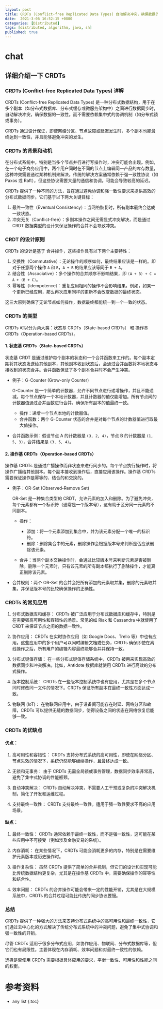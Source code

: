 ```yaml
---
layout: post
title: CRDTs (Conflict-free Replicated Data Types) 自动解决冲突，确保数据的一致性
date:  2021-3-06 16:52:15 +0800
categories: [Distributed]
tags: [distributed, algorithm, java, sh]
published: true
---
```


# chat

## 详细介绍一下 CRDTs

### CRDTs (Conflict-free Replicated Data Types) 详解

CRDTs (Conflict-free Replicated Data Types) 是一种分布式数据结构，用于在多个副本（如分布式数据库、分布式缓存或微服务架构中）之间进行数据同步时，自动解决冲突，确保数据的一致性，而不需要依赖集中式的协调机制（如分布式锁或事务）。

CRDTs 通过设计保证，即使网络分区、节点故障或延迟发生时，多个副本也能最终达到一致性，并且能够避免冲突的发生。

### CRDTs 的背景和动机

在分布式系统中，特别是当多个节点并行进行写操作时，冲突可能会出现。例如，在一个电子商务应用中，两个用户同时在不同的节点上编辑同一产品的库存数量，这种冲突需要通过某种机制来解决。传统的解决方案通常依赖于强一致性协议（如 Paxos 或 Raft），但这些协议需要大量的通信和协调，可能会导致较高的延迟。

CRDTs 提供了一种不同的方法，旨在通过避免协调和强一致性要求来提供高效的分布式数据同步。它们基于以下两大关键目标：
1. 最终一致性（Eventual Consistency）：当网络恢复时，所有副本最终会达成一致状态。
2. 冲突无关（Conflict-free）：多副本操作之间无需显式冲突解决，而是通过 CRDT 数据类型的设计来保证操作的合并不会导致冲突。

### CRDT 的设计原则

CRDTs 的设计是基于 合并操作，这些操作具有以下两个主要特性：
1. 交换性（Commutative）：无论操作的顺序如何，最终结果应该是一样的。即对于任意两个操作 `A` 和 `B`，`A + B` 的结果应该等同于 `B + A`。
2. 结合性（Associative）：多个操作的合并顺序不影响结果，即 `(A + B) + C = A + (B + C)`。
3. 幂等性（Idempotence）：重复应用相同的操作不会影响结果。例如，如果一个更新已经应用，那么再次应用同样的更新不会改变数据的最终状态。

这三大原则确保了无论节点如何操作，数据最终都能统一到一个一致的状态。

### CRDTs 的类型

CRDTs 可以分为两大类：状态基 CRDTs（State-based CRDTs） 和 操作基 CRDTs（Operation-based CRDTs）。

#### 1. 状态基 CRDTs（State-based CRDTs）

状态基 CRDT 是通过维护每个副本的状态和一个合并函数来工作的。每个副本定期将其状态发送给其他副本，其他副本收到状态后，会通过合并函数将本地状态与接收到的状态合并。合并函数保证了多个副本合并时不会产生冲突。

- 例子：G-Counter (Grow-only Counter)

  G-Counter 是一个简单的计数器，允许不同节点进行递增操作，并且不能递减。每个节点保存一个本地计数器，并且计数器的值仅能增加。所有节点间的计数器值通过合并函数进行合并，确保所有副本的值最终一致。

  - 操作：递增一个节点本地的计数器值。
  - 合并函数：两个 G-Counter 状态的合并是对每个节点的计数器值进行取最大值操作。

- 合并函数示例：假设节点 A 的计数器是 `(3, 2, 4)`，节点 B 的计数器是 `(1, 5, 3)`，合并结果是 `(3, 5, 4)`。

#### 2. 操作基 CRDTs（Operation-based CRDTs）

操作基 CRDTs 是通过广播操作而非状态来进行同步的。每个节点执行操作时，将操作广播给其他副本。每个副本接收到操作后，直接应用该操作。操作基 CRDTs 需要保证操作是幂等的、结合的和交换的。

- 例子：OR-Set (Observed-Remove Set)

  OR-Set 是一种集合类型的 CRDT，允许元素的加入和删除。为了避免冲突，每个元素都有一个标识符（通常是一个版本号），这有助于区分同一元素的不同副本。

  - 操作：
    - 添加：将一个元素添加到集合中，并为该元素分配一个唯一的标识符。
    - 删除：删除集合中的元素，删除操作会根据版本号来判断是否应该删除该元素。

  - 合并：当两个副本交换操作时，会通过比较版本号来判断元素是否被删除。删除一个元素时，只有该元素的所有副本都执行了删除操作，才能真正删除该元素。

- 合并规则：两个 OR-Set 的合并会把所有添加的元素取并集，删除的元素取并集，并保证版本号的比较确保操作的正确性。

### CRDTs 的常见应用

1. 分布式数据库和缓存：
   CRDTs 被广泛应用于分布式数据库和缓存中，特别是在需要强高可用性和容错性的场景。常见的如 Riak 和 Cassandra 中就使用了 CRDT 来保证节点之间的数据一致性。

2. 协作应用：
   CRDTs 在实时协作应用（如 Google Docs、Trello 等）中也有应用。这些应用中的多个用户可以同时编辑文档或任务，CRDTs 确保即使在离线操作之后，所有用户的编辑内容最终能够合并并保持一致。

3. 分布式键值存储：
   在一些分布式键值存储系统中，CRDTs 被用来实现高效的数据同步和冲突解决。比如，Antidote 数据库就使用 CRDTs 进行高效的分布式操作。

4. 版本控制系统：
   CRDTs 在一些版本控制系统中也有应用，尤其是在多个节点同时修改同一文件的情况下。CRDTs 保证所有副本在最终一致性方面达成一致。

5. 物联网 (IoT)：
   在物联网应用中，由于设备间可能存在时延、网络分区和故障，CRDTs 可以提供无缝的数据同步，使得设备之间的状态在网络恢复后能够一致。

### CRDTs 的优缺点

#### 优点：

1. 高可用性和容错性：
   CRDTs 支持分布式系统的高可用性，即使在网络分区、节点失效的情况下，系统仍然能够继续操作，且最终达成一致。

2. 无锁和无事务：
   由于 CRDTs 无需全局锁或事务管理，数据同步效率非常高，避免了集中式协调的性能瓶颈。

3. 自动冲突解决：
   CRDTs 自动解决冲突，不需要人工干预或复杂的冲突解决机制，简化了开发和运维过程。

4. 支持最终一致性：
   CRDTs 支持最终一致性，适用于强一致性要求不高的应用场景。

#### 缺点：

1. 最终一致性：
   CRDTs 通常依赖于最终一致性，而不是强一致性，这可能在某些应用中不可接受（例如涉及金融交易的系统）。

2. 内存消耗：
   在某些情况下，CRDTs 可能会消耗更多的内存，特别是在需要维护元素版本或历史操作时。

3. 操作复杂性：
   虽然 CRDTs 提供了简单的合并机制，但它们的设计和实现可能比传统数据结构更复杂，尤其是在操作基 CRDTs 中，需要确保操作的幂等性和结合性。

4. 效率问题：
   CRDTs 的合并操作可能会带来一定的性能开销，尤其是在大规模系统中，CRDTs 的合并过程可能比传统的同步协议要慢。

### 总结

CRDTs 提供了一种强大的方法来支持分布式系统中的高可用性和最终一致性，它们通过去中心化的方式解决了传统分布式系统中的冲突问题，避免了集中式协调和强一致性的开销。

尽管 CRDTs 适用于很多分布式应用，如协作应用、物联网、分布式数据库等，但它们也有局限性，主要体现在内存消耗、效率问题和对最终一致性的依赖。

选择是否使用 CRDTs 需要根据具体应用的要求，平衡一致性、可用性和性能之间的权衡。



# 参考资料

* any list
{:toc}